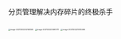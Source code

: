 分页管理解决内存碎片的终极杀手

<img src="/Users/xinwa/Library/Application Support/typora-user-images/image-20211202214748358.png" alt="image-20211202214748358" style="zoom:25%;" />

<img src="/Users/xinwa/Library/Application Support/typora-user-images/image-20211202214901711.png" alt="image-20211202214901711" style="zoom:25%;" />

<img src="/Users/xinwa/Library/Application Support/typora-user-images/image-20211202215110466.png" alt="image-20211202215110466" style="zoom:25%;" />

